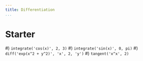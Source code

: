```yaml
---
title: Differentiation
...
```


# Starter

#) `integrate('cos(x)', 2, 3)`
#) `integrate('sin(x)', 0, pi)`
#) `diff('exp(x^2 + y^2)', 'x', 2, 'y')`
#) `tangent('x^x', 2)`
